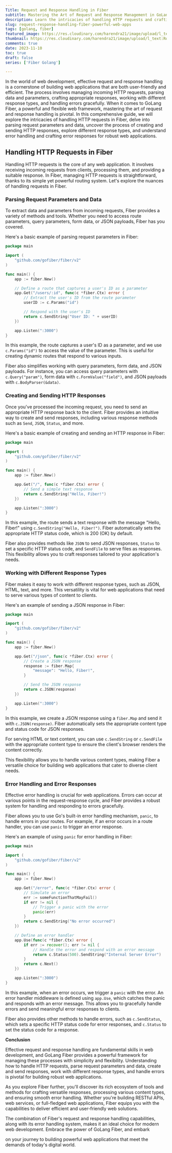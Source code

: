 ```yaml
---
Title: Request and Response Handling in Fiber
subtitle: Mastering the Art of Request and Response Management in GoLang Fiber for Efficient Web Development
description: Learn the intricacies of handling HTTP requests and crafting responses in GoLang Fiber, a high-performance web framework.
slug: request-response-handling-fiber-powerful-web-apps
tags: [golang, fiber]
featured_image: https://res.cloudinary.com/harendra21/image/upload/l_text:Roboto_45_bold:Request%20and%20Response%20Handling%20in%20Fiber,co_rgb:fff/golangwithexample/golang-fiber-course.png
thumbnail: https://res.cloudinary.com/harendra21/image/upload/l_text:Roboto_45_bold:Request%20and%20Response%20Handling%20in%20Fiber,co_rgb:fff/golangwithexample/golang-fiber-course.png
comments: true
date: 2023-11-10
toc: true
draft: false
series: ['Fiber Golang']

---
```


In the world of web development, effective request and response handling is a cornerstone of building web applications that are both user-friendly and efficient. The process involves managing incoming HTTP requests, parsing data and parameters, crafting appropriate responses, working with different response types, and handling errors gracefully. When it comes to GoLang Fiber, a powerful and flexible web framework, mastering the art of request and response handling is pivotal. In this comprehensive guide, we will explore the intricacies of handling HTTP requests in Fiber, delve into parsing request parameters and data, uncover the process of creating and sending HTTP responses, explore different response types, and understand error handling and crafting error responses for robust web applications.

## Handling HTTP Requests in Fiber

Handling HTTP requests is the core of any web application. It involves receiving incoming requests from clients, processing them, and providing a suitable response. In Fiber, managing HTTP requests is straightforward, thanks to its simple yet powerful routing system. Let's explore the nuances of handling requests in Fiber.

### Parsing Request Parameters and Data

To extract data and parameters from incoming requests, Fiber provides a variety of methods and tools. Whether you need to access route parameters, query parameters, form data, or JSON payloads, Fiber has you covered.

Here's a basic example of parsing request parameters in Fiber:

```go
package main

import (
    "github.com/gofiber/fiber/v2"
)

func main() {
    app := fiber.New()

    // Define a route that captures a user's ID as a parameter
    app.Get("/users/:id", func(c *fiber.Ctx) error {
        // Extract the user's ID from the route parameter
        userID := c.Params("id")

        // Respond with the user's ID
        return c.SendString("User ID: " + userID)
    })

    app.Listen(":3000")
}
```

In this example, the route captures a user's ID as a parameter, and we use `c.Params("id")` to access the value of the parameter. This is useful for creating dynamic routes that respond to various inputs.

Fiber also simplifies working with query parameters, form data, and JSON payloads. For instance, you can access query parameters with `c.Query("param")`, form data with `c.FormValue("field")`, and JSON payloads with `c.BodyParser(&data)`.

### Creating and Sending HTTP Responses

Once you've processed the incoming request, you need to send an appropriate HTTP response back to the client. Fiber provides an intuitive way to create and send responses, including various response methods such as `Send`, `JSON`, `Status`, and more.

Here's a basic example of creating and sending an HTTP response in Fiber:

```go
package main

import (
    "github.com/gofiber/fiber/v2"
)

func main() {
    app := fiber.New()

    app.Get("/", func(c *fiber.Ctx) error {
        // Send a simple text response
        return c.SendString("Hello, Fiber!")
    })

    app.Listen(":3000")
}
```

In this example, the route sends a text response with the message "Hello, Fiber!" using `c.SendString("Hello, Fiber!")`. Fiber automatically sets the appropriate HTTP status code, which is 200 (OK) by default.

Fiber also provides methods like `JSON` to send JSON responses, `Status` to set a specific HTTP status code, and `SendFile` to serve files as responses. This flexibility allows you to craft responses tailored to your application's needs.

### Working with Different Response Types

Fiber makes it easy to work with different response types, such as JSON, HTML, text, and more. This versatility is vital for web applications that need to serve various types of content to clients.

Here's an example of sending a JSON response in Fiber:

```go
package main

import (
    "github.com/gofiber/fiber/v2"
)

func main() {
    app := fiber.New()

    app.Get("/json", func(c *fiber.Ctx) error {
        // Create a JSON response
        response := fiber.Map{
            "message": "Hello, Fiber!",
        }

        // Send the JSON response
        return c.JSON(response)
    })

    app.Listen(":3000")
}
```

In this example, we create a JSON response using a `fiber.Map` and send it with `c.JSON(response)`. Fiber automatically sets the appropriate content type and status code for JSON responses.

For serving HTML or text content, you can use `c.SendString` or `c.SendFile` with the appropriate content type to ensure the client's browser renders the content correctly.

This flexibility allows you to handle various content types, making Fiber a versatile choice for building web applications that cater to diverse client needs.

### Error Handling and Error Responses

Effective error handling is crucial for web applications. Errors can occur at various points in the request-response cycle, and Fiber provides a robust system for handling and responding to errors gracefully.

Fiber allows you to use Go's built-in error handling mechanism, `panic`, to handle errors in your routes. For example, if an error occurs in a route handler, you can use `panic` to trigger an error response.

Here's an example of using `panic` for error handling in Fiber:

```go
package main

import (
    "github.com/gofiber/fiber/v2"
)

func main() {
    app := fiber.New()

    app.Get("/error", func(c *fiber.Ctx) error {
        // Simulate an error
        err := someFunctionThatMayFail()
        if err != nil {
            // Trigger a panic with the error
            panic(err)
        }
        return c.SendString("No error occurred")
    })

    // Define an error handler
    app.Use(func(c *fiber.Ctx) error {
        if err := recover(); err != nil {
            // Handle the error and respond with an error message
            return c.Status(500).SendString("Internal Server Error")
        }
        return c.Next()
    })

    app.Listen(":3000")
}
```

In this example, when an error occurs, we trigger a `panic` with the error. An error handler middleware is defined using `app.Use`, which catches the panic and responds with an error message. This allows you to gracefully handle errors and send meaningful error responses to clients.

Fiber also provides other methods to handle errors, such as `c.SendStatus`, which sets a specific HTTP status code for error responses, and `c.Status` to set the status code for a response.

**Conclusion**

Effective request and response handling are fundamental skills in web development, and GoLang Fiber provides a powerful framework for managing these processes with simplicity and flexibility. Understanding how to handle HTTP requests, parse request parameters and data, create and send responses, work with different response types, and handle errors is pivotal for building robust web applications.

As you explore Fiber further, you'll discover its rich ecosystem of tools and methods for crafting versatile responses, processing various content types, and ensuring smooth error handling. Whether you're building RESTful APIs, web services, or full-fledged web applications, Fiber equips you with the capabilities to deliver efficient and user-friendly web solutions.

The combination of Fiber's request and response handling capabilities, along with its error handling system, makes it an ideal choice for modern web development. Embrace the power of GoLang Fiber, and embark

 on your journey to building powerful web applications that meet the demands of today's digital world.